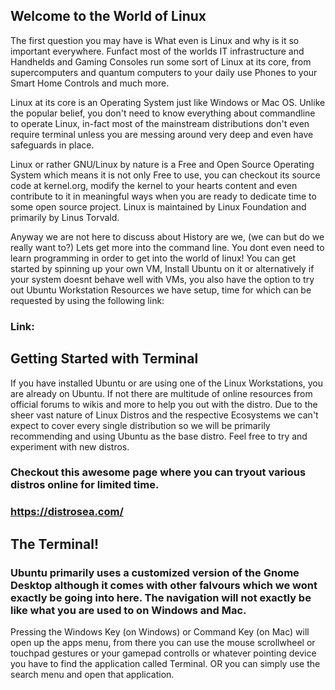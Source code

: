 ## Welcome to the World of Linux

The first question you may have is What even is Linux and why is it so important everywhere. Funfact most of the worlds IT infrastructure and Handhelds and Gaming Consoles run some sort of Linux at its core, from supercomputers and quantum computers to your daily use Phones to your Smart Home Controls and much more.

Linux at its core is an Operating System just like Windows or Mac OS. Unlike the popular belief, you don't need to know everything about commandline to operate Linux, in-fact most of the mainstream distributions don't even require terminal unless you are messing around very deep and even have safeguards in place.

Linux or rather GNU/Linux by nature is a Free and Open Source Operating System which means it is not only Free to use, you can checkout its source code at kernel.org, modify the kernel to your hearts content and even contribute to it in meaningful ways when you are ready to dedicate time to some open source project. Linux is maintained by Linux Foundation and primarily by Linus Torvald.

Anyway we are not here to discuss about History are we, (we can but do we really want to?) Lets get more into the command line. You dont even need to learn programming in order to get into the world of linux! You can get started by spinning up your own VM, Install Ubuntu on it or alternatively if your system doesnt behave well with VMs, you also have the option to try out Ubuntu Workstation Resources we have setup, time for which can be requested by using the following link:

### Link:

## Getting Started with Terminal

If you have installed Ubuntu or are using one of the Linux Workstations, you are already on Ubuntu. If not there are multitude of online resources from official forums to wikis and more to help you out with the distro. Due to the sheer vast nature of Linux Distros and the respective Ecosystems we can't expect to cover every single distribution so we will be primarily recommending and using Ubuntu as the base distro. Feel free to try and experiment with new distros.

### Checkout this awesome page where you can tryout various distros online for limited time. 

### https://distrosea.com/

## The Terminal!

### Ubuntu primarily uses a customized version of the Gnome Desktop although it comes with other falvours which we wont exactly be going into here. The navigation will not exactly be like what you are used to on Windows and Mac. 

Pressing the Windows Key (on Windows) or Command Key (on Mac) will open up the apps menu, from there you can use the mouse scrollwheel or touchpad gestures or your gamepad controlls or whatever pointing device you have to find the application called Terminal. OR you can simply use the search menu and open that application.
